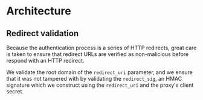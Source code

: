 # Architecture

## Redirect validation

Because the authentication process is a series of HTTP redirects, great care is
taken to ensure that redirect URLs are verified as non-malicious before respond
with an HTTP redirect.

We validate the root domain of the `redirect_uri` parameter, and we ensure that
it was not tampered with by validating the `redirect_sig`, an HMAC signature
which we construct using the `redirect_uri` and the proxy's client secret.

